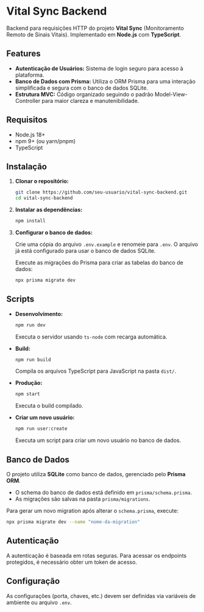 # Vital Sync Backend

Backend para requisições HTTP do projeto **Vital Sync** (Monitoramento Remoto de Sinais Vitais).
Implementado em **Node.js** com **TypeScript**.

## Features

*   **Autenticação de Usuários:** Sistema de login seguro para acesso à plataforma.
*   **Banco de Dados com Prisma:** Utiliza o ORM Prisma para uma interação simplificada e segura com o banco de dados SQLite.
*   **Estrutura MVC:** Código organizado seguindo o padrão Model-View-Controller para maior clareza e manutenibilidade.

## Requisitos

*   Node.js 18+
*   npm 9+ (ou yarn/pnpm)
*   TypeScript

## Instalação

1.  **Clonar o repositório:**

    ```bash
    git clone https://github.com/seu-usuario/vital-sync-backend.git
    cd vital-sync-backend
    ```

2.  **Instalar as dependências:**

    ```bash
    npm install
    ```

3.  **Configurar o banco de dados:**

    Crie uma cópia do arquivo `.env.example` e renomeie para `.env`. O arquivo já está configurado para usar o banco de dados SQLite.

    Execute as migrações do Prisma para criar as tabelas do banco de dados:

    ```bash
    npx prisma migrate dev
    ```

## Scripts

*   **Desenvolvimento:**

    ```bash
    npm run dev
    ```

    Executa o servidor usando `ts-node` com recarga automática.

*   **Build:**

    ```bash
    npm run build
    ```

    Compila os arquivos TypeScript para JavaScript na pasta `dist/`.

*   **Produção:**

    ```bash
    npm start
    ```

    Executa o build compilado.

*   **Criar um novo usuário:**

    ```bash
    npm run user:create
    ```

    Executa um script para criar um novo usuário no banco de dados.

## Banco de Dados

O projeto utiliza **SQLite** como banco de dados, gerenciado pelo **Prisma ORM**.

*   O schema do banco de dados está definido em `prisma/schema.prisma`.
*   As migrações são salvas na pasta `prisma/migrations`.

Para gerar um novo migration após alterar o `schema.prisma`, execute:

```bash
npx prisma migrate dev --name "nome-da-migration"
```

## Autenticação

A autenticação é baseada em rotas seguras. Para acessar os endpoints protegidos, é necessário obter um token de acesso.

## Configuração

As configurações (porta, chaves, etc.) devem ser definidas via variáveis de ambiente ou arquivo `.env`.
